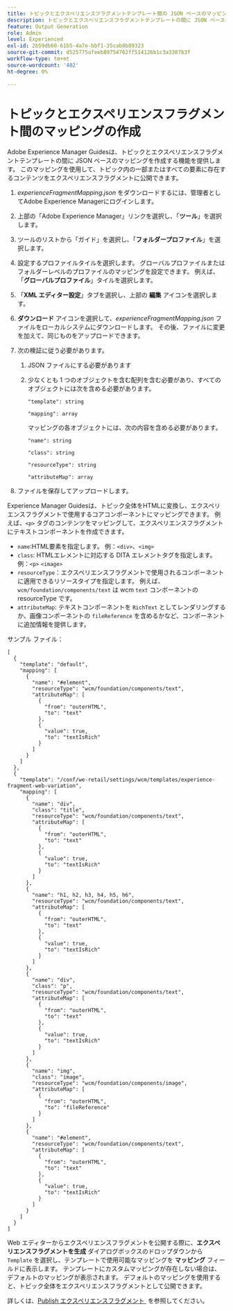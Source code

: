 ```yaml
---
title: トピックとエクスペリエンスフラグメントテンプレート間の JSON ベースのマッピングを設定します。
description: トピックとエクスペリエンスフラグメントテンプレートの間に JSON ベースのマッピングを設定する方法を説明します。
feature: Output Generation
role: Admin
level: Experienced
exl-id: 2b59db60-61b5-4a7e-bbf1-35cab8b89323
source-git-commit: d525775afeeb89754762ff514126b1c3a3307b3f
workflow-type: tm+mt
source-wordcount: '402'
ht-degree: 0%

---
```


# トピックとエクスペリエンスフラグメント間のマッピングの作成

Adobe Experience Manager Guidesは、トピックとエクスペリエンスフラグメントテンプレートの間に JSON ベースのマッピングを作成する機能を提供します。 このマッピングを使用して、トピック内の一部またはすべての要素に存在するコンテンツをエクスペリエンスフラグメントに公開できます。

1. *experienceFragmentMapping.json* をダウンロードするには、管理者としてAdobe Experience Managerにログインします。
1. 上部の「Adobe Experience Manager」リンクを選択し、「**ツール**」を選択します。
1. ツールのリストから「ガイド」を選択し、「**フォルダープロファイル**」を選択します。
1. 設定するプロファイルタイルを選択します。 グローバルプロファイルまたはフォルダーレベルのプロファイルのマッピングを設定できます。 例えば、「**グローバルプロファイル**」タイルを選択します。
1. 「**XML エディター設定**」タブを選択し、上部の **編集** アイコンを選択します。
1. **ダウンロード** アイコンを選択して、*experienceFragmentMapping.json* ファイルをローカルシステムにダウンロードします。 その後、ファイルに変更を加えて、同じものをアップロードできます。

1. 次の検証に従う必要があります。

   1. JSON ファイルにする必要があります
   2. 少なくとも 1 つのオブジェクトを含む配列を含む必要があり、すべてのオブジェクトには次を含める必要があります。


      `"template": string `

      `"mapping": array`

      マッピングの各オブジェクトには、次の内容を含める必要があります。

      `"name": string`

      `"class": string`

      `"resourceType": string`

      `"attributeMap": array`


1. ファイルを保存してアップロードします。

Experience Manager Guidesは、トピック全体をHTMLに変換し、エクスペリエンスフラグメントで使用するコアコンポーネントにマッピングできます。 例えば、`<p>` タグのコンテンツをマッピングして、エクスペリエンスフラグメントにテキストコンポーネントを作成できます。
* `name`:HTML要素を指定します。 例：`<div>`、`<img>`
* `class`: HTMLエレメントに対応する DITA エレメントタグを指定します。 例：`<p>` `<image>`
* `resourceType`：エクスペリエンスフラグメントで使用されるコンポーネントに適用できるリソースタイプを指定します。 例えば、`wcm/foundation/components/text` は wcm `text` コンポーネントの resourceType です。
* `attributeMap`: テキストコンポーネントを `RichText` としてレンダリングするか、画像コンポーネントの `fileReference` を含めるかなど、コンポーネントに追加情報を提供します。




サンプル ファイル：

```
[
  {
    "template": "default",
    "mapping": [
      {
        "name": "#element",
        "resourceType": "wcm/foundation/components/text",
        "attributeMap": [
          {
            "from": "outerHTML",
            "to": "text"
          },
          {
            "value": true,
            "to": "textIsRich"
          }
        ]
      }
    ]
  },
  {
    "template": "/conf/we-retail/settings/wcm/templates/experience-fragment-web-variation",
    "mapping": [
      {
        "name": "div",
        "class": "title",
        "resourceType": "wcm/foundation/components/text",
        "attributeMap": [
          {
            "from": "outerHTML",
            "to": "text"
          },
          {
            "value": true,
            "to": "textIsRich"
          }
        ]
      },
      {
        "name": "h1, h2, h3, h4, h5, h6",
        "resourceType": "wcm/foundation/components/text",
        "attributeMap": [
          {
            "from": "outerHTML",
            "to": "text"
          },
          {
            "value": true,
            "to": "textIsRich"
          }
        ]
      },
      {
        "name": "div",
        "class": "p",
        "resourceType": "wcm/foundation/components/text",
        "attributeMap": [
          {
            "from": "outerHTML",
            "to": "text"
          },
          {
            "value": true,
            "to": "textIsRich"
          }
        ]
      },
      {
        "name": "img",
        "class": "image",
        "resourceType": "wcm/foundation/components/image",
        "attributeMap": [
          {
            "from": "outerHTML",
            "to": "fileReference"
          }
        ]
      },
      {
        "name": "#element",
        "resourceType": "wcm/foundation/components/text",
        "attributeMap": [
          {
            "from": "outerHTML",
            "to": "text"
          },
          {
            "value": true,
            "to": "textIsRich"
          }
        ]
      }
    ]
  }
]
```



Web エディターからエクスペリエンスフラグメントを公開する際に、**エクスペリエンスフラグメントを生成** ダイアログボックスのドロップダウンから `Template` を選択し、テンプレートで使用可能なマッピングを **マッピング** フィールドに表示します。 テンプレートにカスタムマッピングが存在しない場合は、デフォルトのマッピングが表示されます。 デフォルトのマッピングを使用すると、トピック全体をエクスペリエンスフラグメントとして公開できます。

詳しくは、[Publish エクスペリエンスフラグメント &#x200B;](../user-guide/publish-experience-fragment.md) を参照してください。
